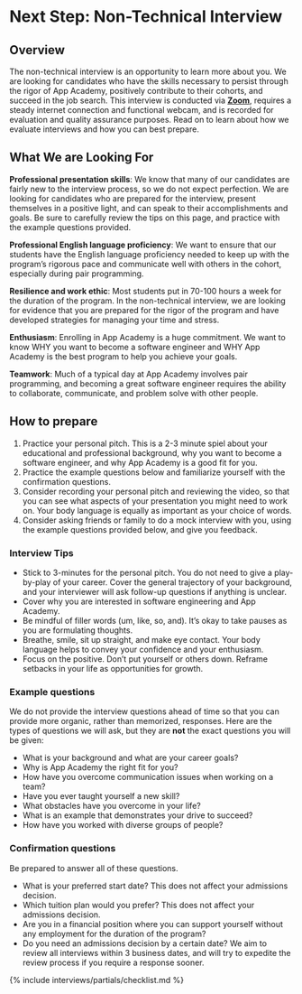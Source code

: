 # Next Step: Non-Technical Interview

## Overview
The non-technical interview is an opportunity to learn more about you. We are looking for candidates who have the skills necessary to persist through the rigor of App Academy, positively contribute to their cohorts, and succeed in the job search. This interview is conducted via **[Zoom](www.zoom.us)**, requires a steady internet connection and functional webcam, and is recorded for evaluation and quality assurance purposes. Read on to learn about how we evaluate interviews and how you can best prepare.


## What We are Looking For
**Professional presentation skills**: We know that many of our candidates are fairly new to the interview process, so we do not expect perfection. We are looking for candidates who are prepared for the interview, present themselves in a positive light, and can speak to their accomplishments and goals. Be sure to carefully review the tips on this page, and practice with the example questions provided.

**Professional English language proficiency**: We want to ensure that our students have the English language proficiency needed to keep up with the program’s rigorous pace and communicate well with others in the cohort, especially during pair programming.

**Resilience and work ethic**: Most students put in 70-100 hours a week for the duration of the program. In the non-technical interview, we are looking for evidence that you are prepared for the rigor of the program and have developed strategies for managing your time and stress.

**Enthusiasm**: Enrolling in App Academy is a huge commitment. We want to know WHY you want to become a software engineer and WHY App Academy is the best program to help you achieve your goals. 

**Teamwork**: Much of a typical day at App Academy involves pair programming, and becoming a great software engineer requires the ability to collaborate, communicate, and problem solve with other people.


## How to prepare
1. Practice your personal pitch. This is a 2-3 minute spiel about your educational and professional background, why you want to become a software engineer, and why App Academy is a good fit for you.
2. Practice the example questions below and familiarize yourself with the confirmation questions. 
3. Consider recording your personal pitch and reviewing the video, so that you can see what aspects of your presentation you might need to work on. Your body language is equally as important as your choice of words. 
4. Consider asking friends or family to do a mock interview with you, using the example questions provided below, and give you feedback. 


### Interview Tips
* Stick to 3-minutes for the personal pitch. You do not need to give a play-by-play of your career. Cover the general trajectory of your background, and your interviewer will ask follow-up questions if anything is unclear.
* Cover why you are interested in software engineering and App Academy.
* Be mindful of filler words (um, like, so, and). It’s okay to take pauses as you are formulating thoughts.
* Breathe, smile, sit up straight, and make eye contact. Your body language helps to convey your confidence and your enthusiasm.
* Focus on the positive. Don’t put yourself or others down. Reframe setbacks in your life as opportunities for growth.


### Example questions
We do not provide the interview questions ahead of time so that you can provide more organic, rather than memorized, responses. Here are the types of questions we will ask, but they are **not** the exact questions you will be given:
* What is your background and what are your career goals?
* Why is App Academy the right fit for you?
* How have you overcome communication issues when working on a team?
* Have you ever taught yourself a new skill?
* What obstacles have you overcome in your life? 
* What is an example that demonstrates your drive to succeed?
* How have you worked with diverse groups of people? 

### Confirmation questions
Be prepared to answer all of these questions.
* What is your preferred start date? This does not affect your admissions decision.
* Which tuition plan would you prefer? This does not affect your admissions decision.
* Are you in a financial position where you can support yourself without any employment for the duration of the program? 
* Do you need an admissions decision by a certain date? We aim to review all interviews within 3 business dates, and will try to expedite the review process if you require a response sooner.


{% include interviews/partials/checklist.md %}
